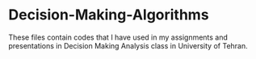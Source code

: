 # Decision-Making-Algorithms
These files contain codes that I have used in my assignments and presentations in Decision Making Analysis class in University of Tehran.
